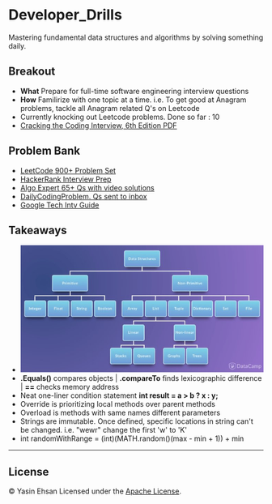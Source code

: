 # Developer_Drills
Mastering fundamental data structures and algorithms by solving something daily.

## Breakout
- **What** Prepare for full-time software engineering interview questions
- **How** Familirize with one topic at a time. i.e. To get good at Anagram problems, tackle all Anagram related Q's on Leetcode
- Currently knocking out Leetcode problems. Done so far : 10
- [Cracking the Coding Interview, 6th Edition PDF](/cracking-code.pdf)

## Problem Bank
- [LeetCode 900+ Problem Set](https://leetcode.com/problemset/all/) 
- [HackerRank Interview Prep](https://www.hackerrank.com/interview/interview-preparation-kit?h_l=domains&h_r=hrw&utm_source=hrwCandidateFeedback)
- [Algo Expert 65+ Qs with video solutions](https://www.algoexpert.io/)
- [DailyCodingProblem. Qs sent to inbox](https://www.dailycodingproblem.com/)
- [Google Tech Intv Guide](https://techdevguide.withgoogle.com)



## Takeaways
- ![Dope Data-Structure flowchart](/dump/pics/flow-purple.jpg)
- **.Equals()** compares objects | **.compareTo** finds lexicographic difference | **==** checks memory address
- Neat one-liner condition statement **int result = a > b ? x : y;**
- Override is prioritizing local methods over parent methods
- Overload is methods with same names different parameters
- Strings are immutable. Once defined, specific locations in string can't be changed. i.e. "wewr" change the first 'w' to 'K'
- int randomWithRange = (int)(MATH.random()(max - min + 1)) + min

***

## License
© Yasin Ehsan
Licensed under the [Apache License](LICENSE).
